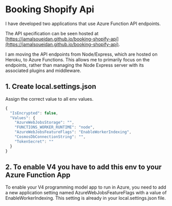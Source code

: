 # Booking Shopify Api

I have developed two applications that use Azure Function API endpoints.

The API specification can be seen hosted at [https://jamalsoueidan.github.io/booking-shopify-api](https://jamalsoueidan.github.io/booking-shopify-api).

I am moving the API endpoints from Node/Express, which are hosted on Heroku, to Azure Functions. This allows me to primarily focus on the endpoints, rather than managing the Node Express server with its associated plugins and middleware.

## 1. Create local.settings.json

Assign the correct value to all env values.

```js
{
  "IsEncrypted": false,
  "Values": {
    "AzureWebJobsStorage": "",
    "FUNCTIONS_WORKER_RUNTIME": "node",
    "AzureWebJobsFeatureFlags": "EnableWorkerIndexing",
    "CosmosDbConnectionString": "",
    "TokenSecret": ""
  }
}
```

## 2. To enable V4 you have to add this env to your Azure Function App

To enable your V4 programming model app to run in Azure, you need to add a new application setting named AzureWebJobsFeatureFlags with a value of EnableWorkerIndexing. This setting is already in your local.settings.json file.

